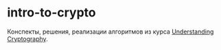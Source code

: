 # intro-to-crypto

Конспекты, решения, реализации алгоритмов из курса [Understanding Cryptography](www.crypto-textbook.com).
